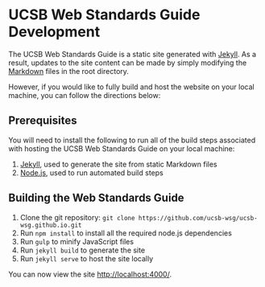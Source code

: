 # UCSB Web Standards Guide Development

The UCSB Web Standards Guide is a static site generated with
[Jekyll](http://jekyllrb.com/). As a result, updates to the site content
can be made by simply modifying the [Markdown](https://help.github.com/articles/github-flavored-markdown/)
files in the root directory.

However, if you would like to fully build and host the website on your local
machine, you can follow the directions below:

## Prerequisites

You will need to install the following to run all of the build steps
associated with hosting the UCSB Web Standards Guide on your local machine:

1. [Jekyll](http://jekyllrb.com/), used to generate the site from static Markdown files
2. [Node.js](https://nodejs.org/), used to run automated build steps

## Building the Web Standards Guide

1. Clone the git repository: `git clone https://github.com/ucsb-wsg/ucsb-wsg.github.io.git`
2. Run `npm install` to install all the required node.js dependencies
3. Run `gulp` to minify JavaScript files
4. Run `jekyll build` to generate the site
5. Run `jekyll serve` to host the site locally

You can now view the site [http://localhost:4000/](http://localhost:4000/).

